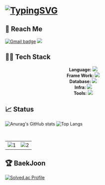 # [![TypingSVG](https://readme-typing-svg.demolab.com?lines=Hello!+You+Are+Welcom+To+My+Profile;My+Name+Is+Lee+In+Bok;I+Am+A+Junior+Backend+Developer+From+Korea;Passionate+Enthusiastic+Ambivert;Those+Words+That+Means+me;Feel+Free+To+Contact+Me+↓↓↓)](https://git.io/typing-svg)

## 📩 Reach Me
[![Gmail badge](https://img.shields.io/badge/gmail-red?logo=gmail&style=for-the-badge&logoColor=white)](nashs789@gmail.com)
[<img src="https://img.shields.io/badge/tistory-FF6633?style=for-the-badge&logo=tistory&logoColor=white"/>](https://nashs789.tistory.com/)

## 🧑‍💻 Tech Stack
<p align="center">
  <b>Language: </b>
  <a href="https://skillicons.dev">
    <img src="https://skillicons.dev/icons?i=java,js,python,typescript,c" />
  </a>
  </br>
  <b>Frame Work: </b>
  <a href="https://skillicons.dev">
    <img src="https://skillicons.dev/icons?i=spring,nestjs,express,flask" />
  </a>
  </br>
  <b>Database: </b>
  <a href="https://skillicons.dev">
    <img src="https://skillicons.dev/icons?i=mysql,mongodb,postgres,redis" />
  </a>
  </br>
  <b>Infra: </b>
  <a href="https://skillicons.dev">
    <img src="https://skillicons.dev/icons?i=aws,docker,linux,nginx" />
  </a>
  </br>
  <b>Tools: </b>
  <a href="https://skillicons.dev">
    <img src="https://skillicons.dev/icons?i=github,idea,discord,eclipse,figma,notion,postman,vscode" />
  </a>
</p>

## 📈 Status

![Anurag's GitHub stats](https://github-readme-stats.vercel.app/api?username=nashs789\&show_icons=true\&theme=radical)
![Top Langs](https://github-readme-stats.vercel.app/api/top-langs/?username=nashs789&layout=compact&hide=css,html,cpp,perl&size_weight=0&count_weight=1)

<br/>
<table><tr>
  <td valign="center" width="50%">
  <div align="center">  
    <picture >
      <source media="(prefers-color-scheme: light)" srcset="https://github-readme-stats-sigma-five.vercel.app/api?username=nashs789&icon_color=24292E&text_bold=false&hide_border=true&show_icons=true&card_width=50&&line_height=26theme=default&show_icons=true&hide_title=true">
      <source media="(prefers-color-scheme: dark)" srcset="https://github-readme-stats-sigma-five.vercel.app/api?username=nashs789&icon_color=CCCCCC&text_bold=false&hide_border=true&show_icons=true&card_width=50&line_height=26&theme=react&show_icons=true&hide_title=true&bg_color=0D1116">
      <img alt="1" src="https://github-readme-stats-sigma-five.vercel.app/api?username=nashs789&icon_color=24292E&text_bold=false&hide_border=true&show_icons=true&card_width=50&&line_height=26theme=default&show_icons=true&hide_title=true">
    </picture>
</div></td>
<td valign="center" width="50%"><div align="center">
    <picture>
      <source media="(prefers-color-scheme: light)" srcset="https://streak-stats.demolab.com/?user=nashs789&theme=default&hide_border=true&date_format=j%20M[%20Y]&ring=4F94EF&currStreakLabel=24292e">
      <source media="(prefers-color-scheme: dark)" srcset="https://streak-stats.demolab.com?user=nashs789&theme=dark&hide_border=true&date_format=j%20M%5B%20Y%5D&ring=56BCD9&currStreakLabel=DFF0F5&sideNums=DFF0F5&background=0D1116"> 
      <img alt="2" src="https://streak-stats.demolab.com/?user=nashs789&theme=default&hide_border=true&date_format=j%20M[%20Y]&ring=4F94EF&currStreakLabel=24292e">
  </picture>
  </div>
</td>
</tr></table>

## 🏆 BaekJoon

[![Solved.ac Profile](http://mazassumnida.wtf/api/v2/generate_badge?boj=nashs789)](https://solved.ac/nashs789/)
